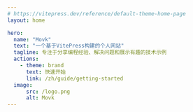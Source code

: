```yaml
---
# https://vitepress.dev/reference/default-theme-home-page
layout: home

hero:
  name: "Movk"
  text: "一个基于VitePress构建的个人网站"
  tagline: 专注于分享编程经验、解决问题和展示有趣的技术示例
  actions:
    - theme: brand
      text: 快速开始
      link: /zh/guide/getting-started
  image:
      src: /logo.png
      alt: Movk
---
```

